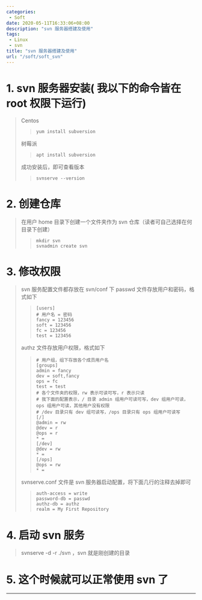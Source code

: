 ```yaml
---
categories:
 - Soft
date: 2020-05-11T16:33:06+08:00
description: "svn 服务器搭建及使用"
tags:
 - Linux
 - svn
title: "svn 服务器搭建及使用"
url: "/soft/soft_svn"
---
```


# 1. svn 服务器安装( 我以下的命令皆在 root 权限下运行)
> Centos
> > ```
> > yum install subversion
> > ```
> 树莓派
> > ```
> > apt install subversion
> > ```
> 成功安装后，即可查看版本
> > ```
> > svnserve --version
> > ```

# 2. 创建仓库
> 在用户 home 目录下创建一个文件夹作为 svn 仓库（读者可自己选择在何目录下创建）
> > ```
> > mkdir svn
> > svnadmin create svn
> > ```

# 3. 修改权限
> svn 服务配置文件都存放在 svn/conf 下
> passwd 文件存放用户和密码，格式如下
> > ```
> > [users]
> > # 用户名 = 密码
> > fancy = 123456
> > soft = 123456
> > fc = 123456
> > test = 123456
> > ```
> authz 文件存放用户权限，格式如下
> > ```
> > # 用户组，组下存放各个成员用户名
> > [groups]
> > admin = fancy
> > dev = soft,fancy
> > ops = fc
> > test = test
> > # 各个文件夹的权限，rw 表示可读可写，r 表示只读 
> > # 我下面的配置表示，/ 目录 admin 组用户可读可写，dev 组用户可读，ops 组用户可读，其他用户没有权限
> > # /dev 目录只有 dev 组可读写，/ops 目录只有 ops 组用户可读写
> > [/]
> > @admin = rw
> > @dev = r 
> > @ops = r 
> > * =
> > [/dev]
> > @dev = rw
> > * =
> > [/ops]
> > @ops = rw
> > * =
> > ```
> svnserve.conf 文件是 svn 服务器启动配置，将下面几行的注释去掉即可
> > ```
> > auth-access = write   
> > password-db = passwd  
> > authz-db = authz  
> > realm = My First Repository  
> > ```

# 4. 启动 svn 服务
> svnserve  -d -r ./svn ，svn 就是刚创建的目录

# 5. 这个时候就可以正常使用 svn 了
---
